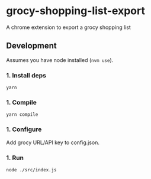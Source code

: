 # grocy-shopping-list-export
A chrome extension to export a grocy shopping list

## Development

Assumes you have node installed (`nvm use`).

### 1. Install deps

```
yarn
```

### 1. Compile

```
yarn compile
```

### 1. Configure

Add grocy URL/API key to config.json.

### 1. Run

```
node ./src/index.js
```
